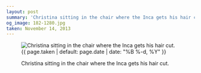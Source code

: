 ```yaml
---
layout: post
summary: 'Christina sitting in the chair where the Inca gets his hair cut.'
og_image: 182-1280.jpg
taken: November 14, 2013
---
```


<figure class="post">
 <img alt="Christina sitting in the chair where the Inca gets his hair cut." sizes="(min-width: 700px) 50vw, calc(100vw - 2rem)" src="{{ site.assets_url }}/182-640.jpg" srcset="{{ site.assets_url }}/182-1280.jpg 1280w, {{ site.assets_url }}/182-960.jpg 960w, {{ site.assets_url }}/182-640.jpg 640w, {{ site.assets_url }}/182-320.jpg 320w"/>
 <figcaption>
  <time>
   {{ page.taken | default: page.date | date: "%B %-d, %Y" }}
  </time>
  <p>
   Christina sitting in the chair where the Inca gets his hair cut.
  </p>
 </figcaption>
</figure>
